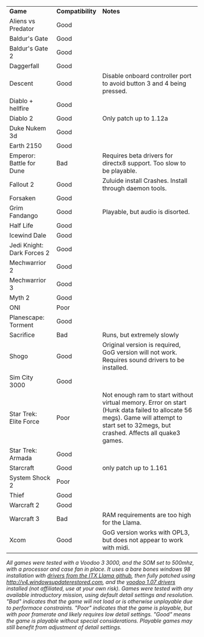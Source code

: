 

|            |                     |          |
| ---------- | ------------------- | -------- |  
| **Game**   | **Compatibility**   | **Notes** |
| Aliens vs Predator | Good            |     |
| Baldur's Gate | Good               |    |
| Baldur's Gate 2 | Good               |    |
| Daggerfall | Good               |    |
| Descent | Good               | Disable onboard controller port to avoid button 3 and 4 being pressed.   |
| Diablo + hellfire | Good               |    |
| Diablo 2 | Good               | Only patch up to 1.12a   |
| Duke Nukem 3d | Good               |    |
| Earth 2150 | Good               |   |
| Emperor:  Battle for Dune | Bad               |  Requires beta drivers for directx8 support.  Too slow to be playable.   |
| Fallout 2 | Good               | Zuluide install Crashes.  Install through daemon tools.   |
| Forsaken | Good               |  |
| Grim Fandango | Good               | Playable, but audio is disorted.   |
| Half Life | Good               |    |
| Icewind Dale | Good               |    |
| Jedi Knight: Dark Forces 2 | Good               |    |
| Mechwarrior 2 | Good               |    |
| Mechwarrior 3 | Good               |    |
| Myth 2 | Good               |    |
| ONI | Poor               |    |
| Planescape: Torment | Good               |    |
| Sacrifice | Bad               | Runs, but extremely slowly   |
| Shogo | Good               | Original version is required, GoG version will not work.  Requires sound drivers to be installed.   |
| Sim City 3000 | Good               |    |
| Star Trek: Elite Force | Poor               | Not enough ram to start without virtual memory.  Error on start (Hunk data failed to allocate 56 megs).  Game will attempt to start set to 32megs, but crashed.  Affects all quake3 games.   |
| Star Trek: Armada | Good               |    |
| Starcraft | Good               | only patch up to 1.161   |
| System Shock 2 | Poor               |    |
| Thief | Good               |    |
| Warcraft 2 | Good               |    |
| Warcraft 3 | Bad               | RAM requirements are too high for the Llama. |
| Xcom | Good               | GoG version works with OPL3, but does not appear to work with midi.   |


*All games were tested with a Voodoo 3 3000, and the SOM set to 500mhz, with a processor and case fan in place. It uses a bare bones windows 98 installation with [drivers from the ITX Llama github](https://github.com/eivindbohler/itxllama?tab=readme-ov-file#windows-98-drivers), then fully patched using http://v4.windowsupdaterestored.com, and the [voodoo 1.07 drivers](https://www.dosdays.co.uk/topics/Manufacturers/3dfx/3dfx_voodoo3_3000.php) installed (not affiliated, use at your own risk). Games were tested with any available introductory mission, using default detail settings and resolution. "Bad" indicates that the game will not load or is otherwise unplayable due to performace constraints. "Poor" indicates that the game is playable, but with poor framerate and likely requires low detail settings. "Good" means the game is playable without special considerations. Playable games may still benefit from adjustment of detail settings.*